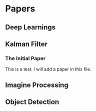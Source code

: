 # Papers

## Deep Learnings

## Kalman Filter

### The Initial Paper

This is a test. I will add a paper in this file.

## Imagine Processing

## Object Detection


